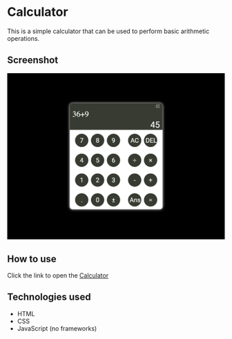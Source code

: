 # Calculator

This is a simple calculator that can be used to perform basic arithmetic operations.

## Screenshot

![Calculator](ss.png)

## How to use

Click the link to open the
[Calculator](https://mosmn.github.io/Calculator/)

## Technologies used

- HTML
- CSS
- JavaScript
(no frameworks)


